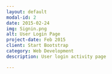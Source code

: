 ```yaml
---
layout: default
modal-id: 2
date: 2015-02-24
img: Signin.png
alt: User Login Page
project-date: Feb 2015
client: Start Bootstrap
category: Web Development
description: User login activity page

---
```

